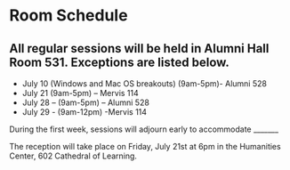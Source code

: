 # Room Schedule

## All regular sessions will be held in Alumni Hall Room 531.  Exceptions are listed below.

- July 10 (Windows and Mac OS breakouts) (9am-5pm)- Alumni 528  
- July 21 (9am-5pm) – Mervis 114
- July 28 – (9am-5pm) – Alumni 528
- July 29 - (9am-12pm) -Mervis 114

During the first week, sessions will adjourn early to accommodate _______

The reception will take place on Friday, July 21st at 6pm in the Humanities Center, 602 Cathedral of Learning.


